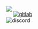 <img align="left" src="https://i.imgur.com/PswyWTR.png">

[![gitlab](https://img.shields.io/badge/-@cleaninfla-313131?style=flat-square&labelColor=313131&logo=gitlab&logoColor=white&color=313131)](https://gitlab.com/cleaninfla)  
![discord](https://img.shields.io/badge/-clean%230305-313131?style=flat-square&labelColor=313131&logo=discord&logoColor=white&color=313131)

